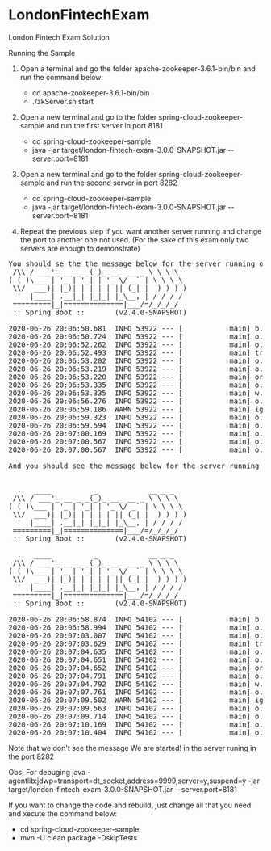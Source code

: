 # LondonFintechExam
London Fintech Exam Solution

Running the Sample

1) Open a terminal and go the folder apache-zookeeper-3.6.1-bin/bin and run the command below:
    - cd apache-zookeeper-3.6.1-bin/bin
    -  ./zkServer.sh start
    
2) Open a new terminal and go to the folder spring-cloud-zookeeper-sample and run the first server in port 8181
    - cd spring-cloud-zookeeper-sample
    - java -jar target/london-fintech-exam-3.0.0-SNAPSHOT.jar --server.port=8181

2) Open a new terminal and go to the folder spring-cloud-zookeeper-sample and run the second server in port 8282
    - cd spring-cloud-zookeeper-sample
    - java -jar target/london-fintech-exam-3.0.0-SNAPSHOT.jar --server.port=8181

3) Repeat the previous step if you want another server running and change the port to another one not used.
   (For the sake of this exam only two servers are enough to demonstrate)
         

<pre>
You should se the the message below for the server running on the port 8181
 /\\ / ___'_ __ _ _(_)_ __  __ _ \ \ \ \
( ( )\___ | '_ | '_| | '_ \/ _` | \ \ \ \
 \\/  ___)| |_)| | | | | || (_| |  ) ) ) )
  '  |____| .__|_| |_|_| |_\__, | / / / /
 =========|_|==============|___/=/_/_/_/
 :: Spring Boot ::       (v2.4.0-SNAPSHOT)

2020-06-26 20:06:50.681  INFO 53922 --- [           main] b.c.PropertySourceBootstrapConfiguration : Located property source: [BootstrapPropertySource {name='bootstrapProperties-config/LondonFintechApp'}, BootstrapPropertySource {name='bootstrapProperties-config/application'}]
2020-06-26 20:06:50.724  INFO 53922 --- [           main] o.s.cloud.zookeeper.sample.Application   : No active profile set, falling back to default profiles: default
2020-06-26 20:06:52.262  INFO 53922 --- [           main] o.s.cloud.context.scope.GenericScope     : BeanFactory id=aa4abe82-74e1-3c1f-b0b6-9080e45640f8
2020-06-26 20:06:52.493  INFO 53922 --- [           main] trationDelegate$BeanPostProcessorChecker : Bean 'org.springframework.cloud.zookeeper.sample.Application$AppClient' of type [org.springframework.cloud.openfeign.FeignClientFactoryBean] is not eligible for getting processed by all BeanPostProcessors (for example: not eligible for auto-proxying)
2020-06-26 20:06:53.202  INFO 53922 --- [           main] o.s.b.w.embedded.tomcat.TomcatWebServer  : Tomcat initialized with port(s): 8181 (http)
2020-06-26 20:06:53.219  INFO 53922 --- [           main] o.apache.catalina.core.StandardService   : Starting service [Tomcat]
2020-06-26 20:06:53.220  INFO 53922 --- [           main] org.apache.catalina.core.StandardEngine  : Starting Servlet engine: [Apache Tomcat/9.0.36]
2020-06-26 20:06:53.335  INFO 53922 --- [           main] o.a.c.c.C.[Tomcat].[localhost].[/]       : Initializing Spring embedded WebApplicationContext
2020-06-26 20:06:53.335  INFO 53922 --- [           main] w.s.c.ServletWebServerApplicationContext : Root WebApplicationContext: initialization completed in 2574 ms
2020-06-26 20:06:56.276  INFO 53922 --- [           main] o.s.s.concurrent.ThreadPoolTaskExecutor  : Initializing ExecutorService 'applicationTaskExecutor'
2020-06-26 20:06:59.186  WARN 53922 --- [           main] iguration$LoadBalancerCaffeineWarnLogger : Spring Cloud LoadBalancer is currently working with the default cache. You can switch to using Caffeine cache, by adding it to the classpath.
2020-06-26 20:06:59.323  INFO 53922 --- [           main] o.s.b.a.e.web.EndpointLinksResolver      : Exposing 2 endpoint(s) beneath base path '/actuator'
2020-06-26 20:06:59.594  INFO 53922 --- [           main] o.s.b.w.embedded.tomcat.TomcatWebServer  : Tomcat started on port(s): 8181 (http) with context path ''
2020-06-26 20:07:00.169  INFO 53922 --- [           main] o.s.cloud.zookeeper.sample.Application   : Started Application in 11.596 seconds (JVM running for 12.264)
2020-06-26 20:07:00.567  INFO 53922 --- [           main] o.s.cloud.zookeeper.sample.Application   : Current number of nodes is -> 1
2020-06-26 20:07:00.567  INFO 53922 --- [           main] o.s.cloud.zookeeper.sample.Application   : We are started!

And you should see the message below for the server running in the port 8282


  .   ____          _            __ _ _
 /\\ / ___'_ __ _ _(_)_ __  __ _ \ \ \ \
( ( )\___ | '_ | '_| | '_ \/ _` | \ \ \ \
 \\/  ___)| |_)| | | | | || (_| |  ) ) ) )
  '  |____| .__|_| |_|_| |_\__, | / / / /
 =========|_|==============|___/=/_/_/_/
 :: Spring Boot ::       (v2.4.0-SNAPSHOT)

  .   ____          _            __ _ _
 /\\ / ___'_ __ _ _(_)_ __  __ _ \ \ \ \
( ( )\___ | '_ | '_| | '_ \/ _` | \ \ \ \
 \\/  ___)| |_)| | | | | || (_| |  ) ) ) )
  '  |____| .__|_| |_|_| |_\__, | / / / /
 =========|_|==============|___/=/_/_/_/
 :: Spring Boot ::       (v2.4.0-SNAPSHOT)

2020-06-26 20:06:58.874  INFO 54102 --- [           main] b.c.PropertySourceBootstrapConfiguration : Located property source: [BootstrapPropertySource {name='bootstrapProperties-config/LondonFintechApp'}, BootstrapPropertySource {name='bootstrapProperties-config/application'}]
2020-06-26 20:06:58.994  INFO 54102 --- [           main] o.s.cloud.zookeeper.sample.Application   : No active profile set, falling back to default profiles: default
2020-06-26 20:07:03.007  INFO 54102 --- [           main] o.s.cloud.context.scope.GenericScope     : BeanFactory id=aa4abe82-74e1-3c1f-b0b6-9080e45640f8
2020-06-26 20:07:03.629  INFO 54102 --- [           main] trationDelegate$BeanPostProcessorChecker : Bean 'org.springframework.cloud.zookeeper.sample.Application$AppClient' of type [org.springframework.cloud.openfeign.FeignClientFactoryBean] is not eligible for getting processed by all BeanPostProcessors (for example: not eligible for auto-proxying)
2020-06-26 20:07:04.635  INFO 54102 --- [           main] o.s.b.w.embedded.tomcat.TomcatWebServer  : Tomcat initialized with port(s): 8282 (http)
2020-06-26 20:07:04.651  INFO 54102 --- [           main] o.apache.catalina.core.StandardService   : Starting service [Tomcat]
2020-06-26 20:07:04.652  INFO 54102 --- [           main] org.apache.catalina.core.StandardEngine  : Starting Servlet engine: [Apache Tomcat/9.0.36]
2020-06-26 20:07:04.791  INFO 54102 --- [           main] o.a.c.c.C.[Tomcat].[localhost].[/]       : Initializing Spring embedded WebApplicationContext
2020-06-26 20:07:04.792  INFO 54102 --- [           main] w.s.c.ServletWebServerApplicationContext : Root WebApplicationContext: initialization completed in 5621 ms
2020-06-26 20:07:07.761  INFO 54102 --- [           main] o.s.s.concurrent.ThreadPoolTaskExecutor  : Initializing ExecutorService 'applicationTaskExecutor'
2020-06-26 20:07:09.502  WARN 54102 --- [           main] iguration$LoadBalancerCaffeineWarnLogger : Spring Cloud LoadBalancer is currently working with the default cache. You can switch to using Caffeine cache, by adding it to the classpath.
2020-06-26 20:07:09.563  INFO 54102 --- [           main] o.s.b.a.e.web.EndpointLinksResolver      : Exposing 2 endpoint(s) beneath base path '/actuator'
2020-06-26 20:07:09.714  INFO 54102 --- [           main] o.s.b.w.embedded.tomcat.TomcatWebServer  : Tomcat started on port(s): 8282 (http) with context path ''
2020-06-26 20:07:10.169  INFO 54102 --- [           main] o.s.cloud.zookeeper.sample.Application   : Started Application in 15.386 seconds (JVM running for 16.568)
2020-06-26 20:07:10.404  INFO 54102 --- [           main] o.s.cloud.zookeeper.sample.Application   : Current number of nodes is -> 2
</pre>

Note that we don't see the message We are started! in the server runing in the port 8282


Obs: For debuging
java -agentlib:jdwp=transport=dt_socket,address=9999,server=y,suspend=y -jar target/london-fintech-exam-3.0.0-SNAPSHOT.jar --server.port=8181

If you want to change the code and rebuild, just change all that you need and xecute the command below:

 - cd spring-cloud-zookeeper-sample
 - mvn -U clean package -DskipTests
